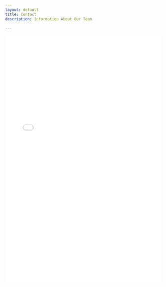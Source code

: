 ```yaml
---
layout: default
title: Contact
description: Information About Our Team

---
```

<html>

<html lang="{{ site.lang | default: "en-US" }}">
  <head>

  </head>

<body>
<iframe name="Map" src="./framepage.htm" width="100%" height="800" frameborder="0" scrolling="auto" class="frame-area">
</iframe>
</body>
</html>

<script src="https://gist.github.com/rohuniyer/d36f9823189e0183fd3a41ba79ffb0e3.js"></script>
